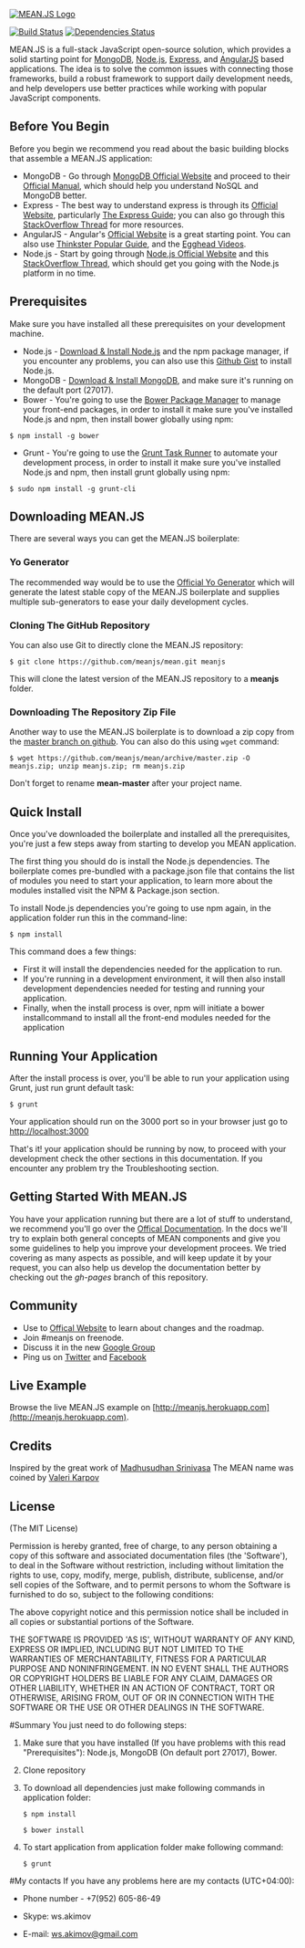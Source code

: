 [![MEAN.JS Logo](http://meanjs.org/img/logo-small.png)](http://meanjs.org/)

[![Build Status](https://travis-ci.org/meanjs/mean.svg?branch=master)](https://travis-ci.org/meanjs/mean)
[![Dependencies Status](https://david-dm.org/meanjs/mean.svg)](https://david-dm.org/meanjs/mean)

MEAN.JS is a full-stack JavaScript open-source solution, which provides a solid starting point for [MongoDB](http://www.mongodb.org/), [Node.js](http://www.nodejs.org/), [Express](http://expressjs.com/), and [AngularJS](http://angularjs.org/) based applications. The idea is to solve the common issues with connecting those frameworks, build a robust framework to support daily development needs, and help developers use better practices while working with popular JavaScript components. 

## Before You Begin 
Before you begin we recommend you read about the basic building blocks that assemble a MEAN.JS application: 
* MongoDB - Go through [MongoDB Official Website](http://mongodb.org/) and proceed to their [Official Manual](http://docs.mongodb.org/manual/), which should help you understand NoSQL and MongoDB better.
* Express - The best way to understand express is through its [Official Website](http://expressjs.com/), particularly [The Express Guide](http://expressjs.com/guide.html); you can also go through this [StackOverflow Thread](http://stackoverflow.com/questions/8144214/learning-express-for-node-js) for more resources.
* AngularJS - Angular's [Official Website](http://angularjs.org/) is a great starting point. You can also use [Thinkster Popular Guide](http://www.thinkster.io/), and the [Egghead Videos](https://egghead.io/).
* Node.js - Start by going through [Node.js Official Website](http://nodejs.org/) and this [StackOverflow Thread](http://stackoverflow.com/questions/2353818/how-do-i-get-started-with-node-js), which should get you going with the Node.js platform in no time.


## Prerequisites
Make sure you have installed all these prerequisites on your development machine.
* Node.js - [Download & Install Node.js](http://www.nodejs.org/download/) and the npm package manager, if you encounter any problems, you can also use this [Github Gist](https://gist.github.com/isaacs/579814) to install Node.js.
* MongoDB - [Download & Install MongoDB](http://www.mongodb.org/downloads), and make sure it's running on the default port (27017).
* Bower - You're going to use the [Bower Package Manager](http://bower.io/) to manage your front-end packages, in order to install it make sure you've installed Node.js and npm, then install bower globally using npm:

```
$ npm install -g bower
```

* Grunt - You're going to use the [Grunt Task Runner](http://gruntjs.com/) to automate your development process, in order to install it make sure you've installed Node.js and npm, then install grunt globally using npm:

```
$ sudo npm install -g grunt-cli
```

## Downloading MEAN.JS
There are several ways you can get the MEAN.JS boilerplate: 

### Yo Generator 
The recommended way would be to use the [Official Yo Generator](http://meanjs.org/generator.html) which will generate the latest stable copy of the MEAN.JS boilerplate and supplies multiple sub-generators to ease your daily development cycles.

### Cloning The GitHub Repository
You can also use Git to directly clone the MEAN.JS repository:
```
$ git clone https://github.com/meanjs/mean.git meanjs
```
This will clone the latest version of the MEAN.JS repository to a **meanjs** folder.

### Downloading The Repository Zip File
Another way to use the MEAN.JS boilerplate is to download a zip copy from the [master branch on github](https://github.com/meanjs/mean/archive/master.zip). You can also do this using `wget` command:
```
$ wget https://github.com/meanjs/mean/archive/master.zip -O meanjs.zip; unzip meanjs.zip; rm meanjs.zip
```
Don't forget to rename **mean-master** after your project name.

## Quick Install
Once you've downloaded the boilerplate and installed all the prerequisites, you're just a few steps away from starting to develop you MEAN application.

The first thing you should do is install the Node.js dependencies. The boilerplate comes pre-bundled with a package.json file that contains the list of modules you need to start your application, to learn more about the modules installed visit the NPM & Package.json section.

To install Node.js dependencies you're going to use npm again, in the application folder run this in the command-line:

```
$ npm install
```

This command does a few things:
* First it will install the dependencies needed for the application to run.
* If you're running in a development environment, it will then also install development dependencies needed for testing and running your application.
* Finally, when the install process is over, npm will initiate a bower installcommand to install all the front-end modules needed for the application

## Running Your Application
After the install process is over, you'll be able to run your application using Grunt, just run grunt default task:

```
$ grunt
```

Your application should run on the 3000 port so in your browser just go to [http://localhost:3000](http://localhost:3000)
                            
That's it! your application should be running by now, to proceed with your development check the other sections in this documentation. 
If you encounter any problem try the Troubleshooting section.

## Getting Started With MEAN.JS
You have your application running but there are a lot of stuff to understand, we recommend you'll go over the [Offical Documentation](http://meanjs.org/docs.html). 
In the docs we'll try to explain both general concepts of MEAN components and give you some guidelines to help you improve your development procees. We tried covering as many aspects as possible, and will keep update it by your request, you can also help us develop the documentation better by checking out the *gh-pages* branch of this repository.

## Community
* Use to [Offical Website](http://meanjs.org) to learn about changes and the roadmap.
* Join #meanjs on freenode.
* Discuss it in the new [Google Group](https://groups.google.com/d/forum/meanjs)
* Ping us on [Twitter](http://twitter.com/meanjsorg) and [Facebook](http://facebook.com/meanjs)

## Live Example
Browse the live MEAN.JS example on [http://meanjs.herokuapp.com](http://meanjs.herokuapp.com).

## Credits
Inspired by the great work of [Madhusudhan Srinivasa](https://github.com/madhums/)
The MEAN name was coined by [Valeri Karpov](http://blog.mongodb.org/post/49262866911/the-mean-stack-mongodb-expressjs-angularjs-and)

## License
(The MIT License)

Permission is hereby granted, free of charge, to any person obtaining
a copy of this software and associated documentation files (the
'Software'), to deal in the Software without restriction, including
without limitation the rights to use, copy, modify, merge, publish,
distribute, sublicense, and/or sell copies of the Software, and to
permit persons to whom the Software is furnished to do so, subject to
the following conditions:

The above copyright notice and this permission notice shall be
included in all copies or substantial portions of the Software.

THE SOFTWARE IS PROVIDED 'AS IS', WITHOUT WARRANTY OF ANY KIND,
EXPRESS OR IMPLIED, INCLUDING BUT NOT LIMITED TO THE WARRANTIES OF
MERCHANTABILITY, FITNESS FOR A PARTICULAR PURPOSE AND NONINFRINGEMENT.
IN NO EVENT SHALL THE AUTHORS OR COPYRIGHT HOLDERS BE LIABLE FOR ANY
CLAIM, DAMAGES OR OTHER LIABILITY, WHETHER IN AN ACTION OF CONTRACT,
TORT OR OTHERWISE, ARISING FROM, OUT OF OR IN CONNECTION WITH THE
SOFTWARE OR THE USE OR OTHER DEALINGS IN THE SOFTWARE.

#Summary
You just need to do following steps:

1. Make sure that you have installed (If you have problems with this read "Prerequisites"): Node.js, MongoDB (On default port 27017), Bower.

2. Clone repository

3. To download all dependencies just make following commands in application folder:

	```
	$ npm install
	```

	```
	$ bower install
	```

4. To start application from application folder make following command:

	```
	$ grunt
	```

#My contacts
If you have any problems here are my contacts (UTC+04:00):

* Phone number - +7(952) 605-86-49

* Skype: ws.akimov

* E-mail: ws.akimov@gmail.com

